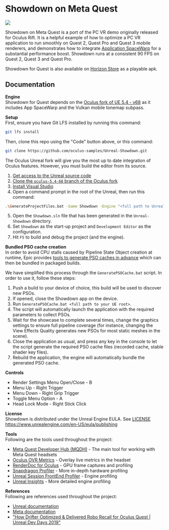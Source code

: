 # Showdown on Meta Quest

<img src="showdown.png">

Showdown on Meta Quest is a port of the PC VR demo originally released for Oculus Rift. It is a helpful example of how to optimize a PC VR application to run smoothly on Quest 2, Quest Pro and Quest 3 mobile renderers, and demonstrates how to integrate [Application SpaceWarp](https://developers.meta.com/horizon/documentation/unreal/unreal-asw/#how-to-enable-appsw-in-app) for a substantial performance boost. Showdown runs at a consistent 90 FPS on Quest 2, Quest 3 and Quest Pro.

Showdown for Quest is also available on [Horizon Store](https://www.meta.com/en-gb/experiences/showdown/4750714098359250/) as a playable apk.

## Documentation

**Engine**<br>
Showdown for Quest depends on the [Oculus fork of UE 5.4 - v68](https://github.com/Oculus-VR/UnrealEngine/tree/oculus-5.4.3-release-1.100.0-v68.0) as it includes App SpaceWarp and the Vulkan mobile tonemap subpass.

**Setup**<br>
First, ensure you have Git LFS installed by running this command:
```sh
git lfs install
```

Then, clone this repo using the "Code" button above, or this command:
```sh
git clone https://github.com/oculus-samples/Unreal-Showdown.git
```

The Oculus Unreal fork will give you the most up to date integration of Oculus features. However, you must build the editor from its source.

1. [Get access to the Unreal source code](https://developers.meta.com/horizon/documentation/unreal/unreal-building-ue4-from-source/#prerequisites)
2. [Clone the `oculus-5.4-68` branch of the Oculus fork](https://github.com/Oculus-VR/UnrealEngine/tree/oculus-5.4.3-release-1.100.0-v68.0)
3. [Install Visual Studio](https://developers.meta.com/horizon/documentation/unreal/unreal-building-ue4-from-source/#to-download-and-build-unreal-engine)
4. Open a command prompt in the root of the Unreal, then run this command:
```sh
.\GenerateProjectFiles.bat -Game Showdown -Engine "<full path to Unreal-Showdown directory>\Showdown.uproject"
```
5. Open the `Showdown.sln` file that has been generated in the `Unreal-Showdown` directory.
6. Set `Showdown` as the start-up project and `Development Editor` as the configuration.
7. Hit `F5` to build and debug the project (and the engine).

**Bundled PSO cache creation**<br>
In order to avoid CPU stalls caused by Pipeline State Object creation at runtime, Epic provides [tools to generate PSO caches in advance](https://dev.epicgames.com/documentation/en-us/unreal-engine/manually-creating-bundled-pso-caches-in-unreal-engine) which can then be bundled in packaged builds.

We have simplified this process through the `GeneratePSOCache.bat` script. In order to use it, follow these steps:

1. Push a build to your device of choice, this build will be used to discover new PSOs.
2. If opened, close the Showdown app on the device.
3. Run `GeneratePSOCache.bat <full path to your UE root>`.
4. The script will automatically launch the application with the required parameters to collect PSOs.
5. Wait for the showcase to complete several times, change the graphics settings to ensure full pipeline coverage (for instance, changing the View Effects Quality generates new PSOs for most static meshes in the scene).
6. Close the application as usual, and press any key in the console to let the script generate the required PSO cache files (recorded cache, stable shader key files).
7. Rebuild the application, the engine will automatically bundle the generated PSO cache.

**Controls**<br>
- Render Settings Menu Open/Close - B
- Menu Up - Right Trigger
- Menu Down - Right Grip Trigger
- Toggle Menu Option - A
- Head Lock Mode - Right Stick Click

**License**<br>
Showdown is distributed under the Unreal Engine EULA. See [LICENSE](LICENSE)<br>
https://www.unrealengine.com/en-US/eula/publishing

**Tools**<br>
Following are the tools used throughout the project:
- [Meta Quest Developer Hub (MQDH)](https://developers.meta.com/horizon/downloads) - The main tool for working with Meta Quest headsets
- [Oculus OVR Metrics](https://developers.meta.com/horizon/documentation/unity/ts-odh-logs-metrics/) - Overlay live metrics in the headset
- [RenderDoc for Oculus](https://developers.meta.com/horizon/downloads/package/renderdoc-oculus/) - GPU frame captures and profiling
- [Snapdragon Profiler](https://developer.qualcomm.com/software/snapdragon-profiler) - More in-depth hardware profiling
- [Unreal Session FrontEnd Profiler](https://docs.unrealengine.com/4.27/en-US/TestingAndOptimization/PerformanceAndProfiling/Profiler/) - Engine profiling
- [Unreal Insights](https://docs.unrealengine.com/4.27/en-US/TestingAndOptimization/PerformanceAndProfiling/UnrealInsights/Overview/) - More detailed engine profiling


**References**<br>
Following are references used throughout the project:
- [Unreal documentation](https://docs.unrealengine.com/en-US/index.html)
- [Meta documentation](https://developers.meta.com/horizon/documentation/unreal/unreal-engine/)
- ["How Drifter Optimized & Delivered Robo Recall for Oculus Quest | Unreal Dev Days 2019"](https://www.youtube.com/watch?v=o-6EMTjzvns)
